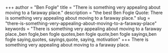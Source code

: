 +++
author = "Ben Fogle"
title = "There is something very appealing about moving to a faraway place."
description = "the best Ben Fogle Quote: There is something very appealing about moving to a faraway place."
slug = "there-is-something-very-appealing-about-moving-to-a-faraway-place"
keywords = "There is something very appealing about moving to a faraway place.,ben fogle,ben fogle quotes,ben fogle quote,ben fogle sayings,ben fogle saying,quotes, sayings,quote, saying, motivation"
+++
There is something very appealing about moving to a faraway place.
